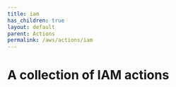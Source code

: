 ```yaml
---
title: iam
has_children: true
layout: default
parent: Actions
permalink: /aws/actions/iam
---
```


# A collection of IAM actions